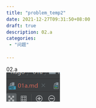 ```yaml
---
title: "problem_temp2"
date: 2021-12-27T09:31:50+08:00
draft: true
description: 02.a  
categories: 
 - "问题"

---
```


02.a  
![](https://raw.githubusercontent.com/lwmfjc/lwmfjc.github.io.resource/main/img/b.png)

